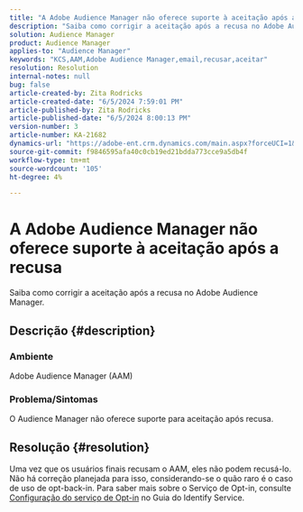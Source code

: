 ```yaml
---
title: "A Adobe Audience Manager não oferece suporte à aceitação após a recusa"
description: "Saiba como corrigir a aceitação após a recusa no Adobe Audience Manager."
solution: Audience Manager
product: Audience Manager
applies-to: "Audience Manager"
keywords: "KCS,AAM,Adobe Audience Manager,email,recusar,aceitar"
resolution: Resolution
internal-notes: null
bug: false
article-created-by: Zita Rodricks
article-created-date: "6/5/2024 7:59:01 PM"
article-published-by: Zita Rodricks
article-published-date: "6/5/2024 8:00:13 PM"
version-number: 3
article-number: KA-21682
dynamics-url: "https://adobe-ent.crm.dynamics.com/main.aspx?forceUCI=1&pagetype=entityrecord&etn=knowledgearticle&id=5e83100d-7623-ef11-840a-000d3a372703"
source-git-commit: f9846595afa40c0cb19ed21bdda773cce9a5db4f
workflow-type: tm+mt
source-wordcount: '105'
ht-degree: 4%

---
```


# A Adobe Audience Manager não oferece suporte à aceitação após a recusa


Saiba como corrigir a aceitação após a recusa no Adobe Audience Manager.

## Descrição {#description}


### <b>Ambiente</b>

Adobe Audience Manager (AAM)

### <b>Problema/Sintomas</b>

O Audience Manager não oferece suporte para aceitação após recusa.


## Resolução {#resolution}


Uma vez que os usuários finais recusam o AAM, eles não podem recusá-lo. Não há correção planejada para isso, considerando-se o quão raro é o caso de uso de opt-back-in. Para saber mais sobre o Serviço de Opt-in, consulte [Configuração do serviço de Opt-in](https://experienceleague.adobe.com/docs/id-service/using/implementation/opt-in-service/getting-started.html) no Guia do Identify Service.
